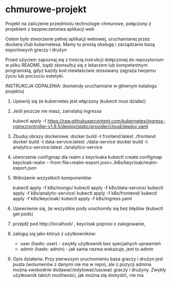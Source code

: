 # chmurowe-projekt
Projekt na zaliczenie przedmiotu technologie chmurowe, połączony z projektem z bezpieczeństwa aplikacji web


Celem było stworzenie pełnej aplikacji webowej, uruchamianej przez dockera i/lub kubernetesa. Mamy tu prostą obsługę i zarządzanie bazą esportowych graczy i drużyn

Przed użyciem zapoznaj się z treścią instrukcji dołączonej do repozytorium w pliku README, bądź skonsultuj się z lekarzem lub kompetentnym programistą, gdyż każdy kod niewłaściwie stosowany zagraża twojemu życiu lub poczuciu estetyki.

INSTRUKCJA ODPALENIA:
(komendy uruchamiane w głównym katalogu projektu)

1. Upewnij się że kubernetes jest włączony (kubectl musi działać)
2. Jeśli jeszcze nie masz, zainstaluj ingressa 

    kubectl apply -f https://raw.githubusercontent.com/kubernetes/ingress-nginx/controller-v1.9.5/deploy/static/provider/cloud/deploy.yaml

2. Zbuduj obrazy dockerowe:
    docker build -t frontend:latest ./frontend
    docker build -t data-service:latest ./data-service
    docker build -t analytics-service:latest ./analytics-service
3. utworzenie configmap dla realm z keycloaka
 kubectl create configmap keycloak-realm --from-file=realm-export.json=./k8s/keycloak/realm-export.json
4. Wdrożenie wszystkich komponentów

    kubectl apply -f k8s/mongo/
    kubectl apply -f k8s/data-service/
    kubectl apply -f k8s/analytic-service/
    kubectl apply -f k8s/frontend/
    kubectl apply -f k8s/keycloak/
    kubectl apply -f k8s/ingress.yaml

5. Upewnienie się, że wszystkie pody uruchomiły się bez błędów (kubectl get pods)
6. przejdź pod http://localhost/ , keycloak poprosi o zalogowanie,
7. zaloguj się jako któryś z użytkowników:
    - user (hasło: user) - zwykły użytkownik bez specjalnych uprawnień
    - admin (hasło: admin) - jak sama nazwa wskazuje, jest to admin

8. Opis działania.
    Przy pierwszym uruchomieniu baza graczy i drużyn jest pusta (wolumenów z danymi nie ma w repo), ale z pozycji admina można swobodnie dodawać/edytować/usuwać graczy i drużyny. Zwykły użytkownik takich możliwości, jak można się domyślić, nie ma



